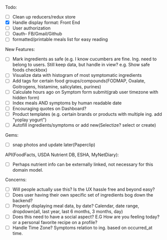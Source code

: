 Todo: 
- [ ] Clean up reducers/redux store
- [x] Handle display format: Front End
- [ ] User authorization
- [ ] Oauth- FB/Gmail/Github
- [ ] formatted/printable meals list for easy reading

New Features:
- [ ] Mark ingredients as safe (e.g. I know cucumbers are fine. Ing. need to belong to users. Still keep data, but handle in view? e.g. Show safe foods checkbox)
- [ ] Visualize data with histogram of most symptomatic ingredients
- [ ] Add tags for certain food groups/compounds(FODMAP, Oxalate, Goitrogens, histamine, salicylates, purines)
- [ ] Calculate hours ago on Symptom form submit(grab user timezone with hidden form)
- [ ] Index meals AND symptoms by human readable date
- [ ] Encouraging quotes on Dashboard?
- [ ] Product templates (e.g. certain brands or products with multiple ing. add "yoplay yogurt")
- [ ] Autofill ingredients/symptoms or add new(Selectize? select or create)

Gems:
- [ ] snap photos and update later(Paperclip)


API(FoodFacts, USDA Nutrient DB, ESHA, MyNetDiary):
- [ ] Perhaps nutrient info can be externally linked, not necessary for this domain model.


Concerns:
- [ ] Will people actually use this? Is the UX hassle free and beyond easy?
- [ ] Does user having their own specific set of ingredients bog down the backend?
- [ ] Properly displaying meal data, by date? Calendar, date range, dropdown(all, last year, last 6 months, 3 months, day)
- [ ] Does this need to have a social aspect? E.G How are you feeling today? or a personal favorite recipe on a profile?
- [ ] Handle Time Zone? Symptoms relation to ing. based on occurred_at time.
